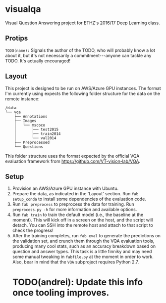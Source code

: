 # visualqa
Visual Question Answering project for ETHZ's 2016/17 Deep Learning class.

## Protips

`TODO(name):` Signals the author of the TODO, who will probably know a lot about
it, but it's not necessarily a commitment---anyone can tackle any TODO. It's
actually encouraged!


## Layout

This project is designed to be run on AWS/Azure GPU instances.
The format I'm currently using expects the following folder structure for the
data on the remote instance:

```
/data
└── vqa
    ├── Annotations
    ├── Images
    │   └── mscoco
    │       ├── test2015
    │       ├── train2014
    │       └── val2014
    ├── Preprocessed
    └── Questions
```

This folder structure uses the format expected by the official VQA evaluation
framework from https://github.com/VT-vision-lab/VQA.


## Setup

 1. Provision an AWS/Azure GPU instance with Ubuntu.
 1. Prepare the data, as indicated in the 'Layout' section. Run
    `fab setup_conda` to install some dependencies of the evaluation code.
 1. Run `fab preprocess` to preprocess the data for training. Run
    `preprocess.py -h` for more information and available options.
 1. Run `fab train` to train the default model (i.e., the baseline at the
    moment). This will kick off in a screen on the host, and the script will
    detach. You can SSH into the remote host and attach to that script to
    check the progress!
 1. After the training completes, run `fab eval` to generate the predictions
    on the validation set, and crunch them through the VQA evaluation tools,
    producing many cool stats, such as an accuracy breakdown based on
    question and answer types.
    This task is a little finniky and may need some manual tweaking in
    `fabfile.py` at the moment in order to work. Also, bear in mind that the
    `VQA` subproject requires Python 2.7.
    # TODO(andrei): Update this info once tooling improves.
